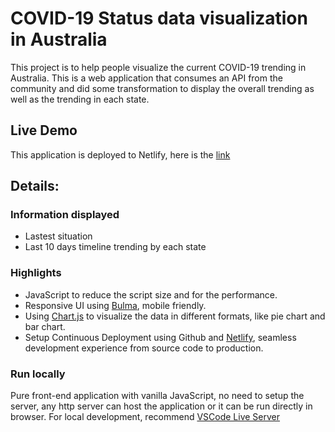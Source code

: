 # COVID-19 Status data visualization in Australia
This project is to help people visualize the current COVID-19 trending in Australia. This is a web application that consumes an API from the community and did some transformation to display the overall trending as well as the trending in each state. 
​
## Live Demo
This application is deployed to Netlify, here is the [link](https://elegant-dijkstra-0d941a.netlify.com/)
​
## Details:
### Information displayed
  - Lastest situation
  - Last 10 days timeline trending by each state
​
### Highlights
  - JavaScript to reduce the script size and for the performance.
  - Responsive UI using [Bulma](https://bulma.io/), mobile friendly.
  - Using [Chart.js](https://www.chartjs.org/) to visualize the data in different formats, like pie chart and bar chart.
  - Setup Continuous Deployment using Github and [Netlify](https://www.netlify.com/), seamless development experience from source code to production.
​
### Run locally
Pure front-end application with vanilla JavaScript, no need to setup the server, any http server can host the application or it can be run directly in browser.
For local development, recommend [VSCode Live Server](https://marketplace.visualstudio.com/items?itemName=ritwickdey.LiveServer)
